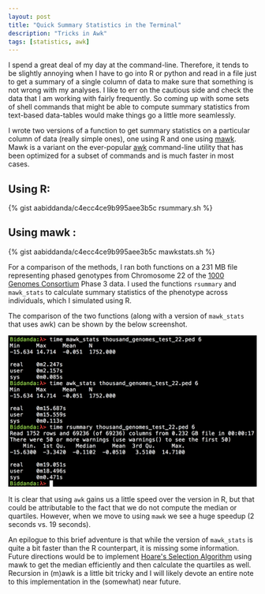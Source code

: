 ```yaml
---
layout: post
title: "Quick Summary Statistics in the Terminal"
description: "Tricks in Awk"
tags: [statistics, awk]
---
```


I spend a great deal of my day at the command-line. Therefore, it tends to be slightly annoying when I have to go into R or python and read in a file just to get a summary of a single column of data to make sure that something is not wrong with my analyses. I like to err on the cautious side and check the data that I am working with fairly frequently. So coming up with some sets of shell commands that might be able to compute summary statistics from text-based data-tables would make things go a little more seamlessly.

I wrote two versions of a function to get summary statistics on a particular column of data (really simple ones), one using R and one using [mawk]("http://invisible-island.net/mawk/"). Mawk is a variant on the ever-popular [awk](https://www.gnu.org/software/gawk/manual/gawk.html) command-line utility that has been optimized for a subset of commands and is much faster in most cases. 

## Using R:

{% gist aabiddanda/c4ecc4ce9b995aee3b5c rsummary.sh %}

## Using mawk :

{% gist aabiddanda/c4ecc4ce9b995aee3b5c mawkstats.sh %}

For a comparison of the methods, I ran both functions on a 231 MB file representing phased genotypes from Chromosome 22 of the [1000 Genomes Consortium](http://www.1000genomes.org/) Phase 3 data. I used the functions `rsummary` and `mawk_stats` to calculate summary statistics of the phenotype across individuals, which I simulated using R.

The comparison of the two functions (along with a version of `mawk_stats` that uses awk) can be shown by the below screenshot. 

![StatComparison](/images/blog_images/quick_stats_comparison2.png)

It is clear that using `awk` gains us a little speed over the version in R, but that could be attributable to the fact that we do not compute the median or quartiles. However, when we move to using `mawk` we see a huge speedup (2 seconds vs. 19 seconds).

An epilogue to this brief adventure is that while the version of `mawk_stats` is quite a bit faster than the R counterpart, it is missing some information. Future directions would be to implement [Hoare's Selection Algorithm](https://en.wikipedia.org/wiki/Quickselect) using mawk to get the median efficiently and then calculate the quartiles as well. Recursion in (m)awk is a little bit tricky and I will likely devote an entire note to this implementation in the (somewhat) near future. 
